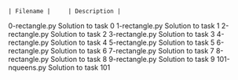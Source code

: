 	| Filename |	 | Description |
0-rectangle.py		Solution to task 0
1-rectangle.py		Solution to task 1
2-rectangle.py		 Solution to task 2
3-rectangle.py		 Solution to task 3
4-rectangle.py		 Solution to task 4
5-rectangle.py		 Solution to task 5
6-rectangle.py 		Solution to task 6
7-rectangle.py		 Solution to task 7
8-rectangle.py		 Solution to task 8
9-rectangle.py		 Solution to task 9
101-nqueens.py		 Solution to task 101

